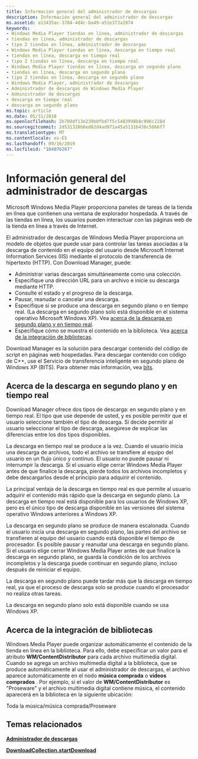 ```yaml
---
title: Información general del administrador de descargas
description: Información general del administrador de descargas
ms.assetid: a13435ac-3784-4d4c-ba49-a51e373a2874
keywords:
- Windows Media Player tiendas en línea, administrador de descargas
- tiendas en línea, administrador de descargas
- tipo 2 tiendas en línea, administrador de descargas
- Windows Media Player tiendas en línea, descarga en tiempo real
- tiendas en línea, descarga en tiempo real
- tipo 2 tiendas en línea, descarga en tiempo real
- Windows Media Player tiendas en línea, descarga en segundo plano
- tiendas en línea, descarga en segundo plano
- tipo 2 tiendas en línea, descarga en segundo plano
- Windows Media Player, administrador de descargas
- Administrador de descargas de Windows Media Player
- Administrador de descargas
- descarga en tiempo real
- descarga en segundo plano
ms.topic: article
ms.date: 05/31/2018
ms.openlocfilehash: 2b709df13e239b0fbd7f5c5403998b8c996c228d
ms.sourcegitcommit: 2d531328b6ed82d4ad971a45a5131b430c5866f7
ms.translationtype: MT
ms.contentlocale: es-ES
ms.lasthandoff: 09/16/2019
ms.locfileid: "104076267"
---
```

# <a name="download-manager-overview"></a>Información general del administrador de descargas

Microsoft Windows Media Player proporciona paneles de tareas de la tienda en línea que contienen una ventana de explorador hospedada. A través de las tiendas en línea, los usuarios pueden interactuar con las páginas web de la tienda en línea a través de Internet.

El administrador de descargas de Windows Media Player proporciona un modelo de objetos que puede usar para controlar las tareas asociadas a la descarga de contenido en el equipo del usuario desde Microsoft Internet Information Services (IIS) mediante el protocolo de transferencia de hipertexto (HTTP). Con Download Manager, puede:

-   Administrar varias descargas simultáneamente como una colección.
-   Especifique una dirección URL para un archivo e inicie su descarga mediante HTTP.
-   Consulte el estado y el progreso de la descarga.
-   Pausar, reanudar o cancelar una descarga.
-   Especifique si se produce una descarga en segundo plano o en tiempo real. (La descarga en segundo plano solo está disponible en el sistema operativo Microsoft Windows XP). Vea [acerca de la descarga en segundo plano y en tiempo real](#about-background-and-real-time-downloading).
-   Especifique cómo se muestra el contenido en la biblioteca. Vea [acerca de la integración de bibliotecas](#about-library-integration).

Download Manager es la solución para descargar contenido del código de script en páginas web hospedadas. Para descargar contenido con código de C++, use el Servicio de transferencia inteligente en segundo plano de Windows XP (BITS). Para obtener más información, vea [bits](bits.md).

## <a name="about-background-and-real-time-downloading"></a>Acerca de la descarga en segundo plano y en tiempo real

Download Manager ofrece dos tipos de descarga: en segundo plano y en tiempo real. El tipo que use depende de usted, y es posible permitir que el usuario seleccione también el tipo de descarga. Si decide permitir al usuario seleccionar el tipo de descarga, asegúrese de explicar las diferencias entre los dos tipos disponibles.

La descarga en tiempo real se produce a la vez. Cuando el usuario inicia una descarga de archivos, todo el archivo se transfiere al equipo del usuario en un flujo único y continuo. El usuario no puede pausar ni interrumpir la descarga. Si el usuario elige cerrar Windows Media Player antes de que finalice la descarga, pierde todos los archivos incompletos y debe descargarlos desde el principio para adquirir el contenido.

La principal ventaja de la descarga en tiempo real es que permite al usuario adquirir el contenido más rápido que la descarga en segundo plano. La descarga en tiempo real está disponible para los usuarios de Windows XP, pero es el único tipo de descarga disponible en las versiones del sistema operativo Windows anteriores a Windows XP.

La descarga en segundo plano se produce de manera escalonada. Cuando el usuario inicia una descarga en segundo plano, las partes del archivo se transfieren al equipo del usuario cuando está disponible el tiempo de procesador. Es posible pausar y reanudar una descarga en segundo plano. Si el usuario elige cerrar Windows Media Player antes de que finalice la descarga en segundo plano, se guarda la condición de los archivos incompletos y la descarga puede continuar en segundo plano, incluso después de reiniciar el equipo.

La descarga en segundo plano puede tardar más que la descarga en tiempo real, ya que el proceso de descarga solo se produce cuando el procesador no realiza otras tareas.

La descarga en segundo plano solo está disponible cuando se usa Windows XP.

## <a name="about-library-integration"></a>Acerca de la integración de bibliotecas

Windows Media Player puede organizar automáticamente el contenido de la tienda en línea en la biblioteca. Para ello, debe especificar un valor para el atributo **WM/ContentDistributor** para cada archivo multimedia digital. Cuando se agrega un archivo multimedia digital a la biblioteca, que se produce automáticamente al usar el administrador de descargas, el archivo aparece automáticamente en el nodo **música comprada** o **vídeos comprados** . Por ejemplo, si el valor de **WM/ContentDistributor** es "Proseware" y el archivo multimedia digital contiene música, el contenido aparecerá en la biblioteca en la siguiente ubicación:

Toda la música/música comprada/Proseware

## <a name="related-topics"></a>Temas relacionados

<dl> <dt>

[**Administrador de descargas**](download-manager.md)
</dt> <dt>

[**DownloadCollection.startDownload**](downloadcollection-startdownload.md)
</dt> </dl>

 

 




